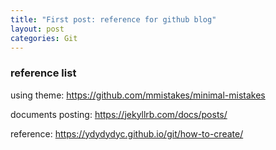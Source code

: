 ```yaml
---
title: "First post: reference for github blog"
layout: post
categories: Git
---
```


### reference list

using theme: https://github.com/mmistakes/minimal-mistakes

documents posting: https://jekyllrb.com/docs/posts/

reference: https://ydydydyc.github.io/git/how-to-create/